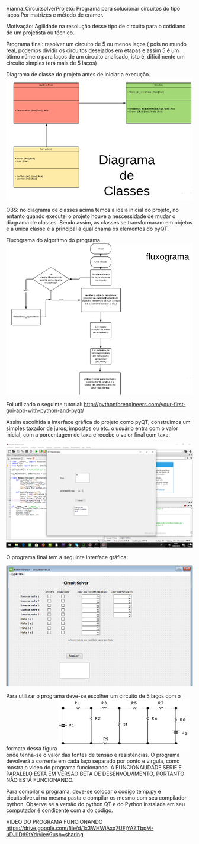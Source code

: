 Vianna_CircuitsolverProjeto: Programa para solucionar circuitos do tipo laços
Por matrizes e método de cramer.

Motivação: Agilidade na resolução desse tipo de circuito para o cotidiano de um projetista ou técnico.

Programa final: resolver um circuito de 5 ou menos laços ( pois no mundo real, podemos dividir os circuitos desejados em etapas e assim 5 é um ótimo número para laços de um circuito analisado, isto é, dificilmente um circuito simples terá mais de 5 laços)

Diagrama de classe do projeto antes de iniciar a execução.
![Screenshot](digclasses.png)

OBS: no diagrama de classes acima temos a ideia inicial do projeto, no entanto quando executei o projeto houve a nescessidade de mudar o diagrama de classes. Sendo assim, as classes se transformaram em objetos e a unica classe é a principal a qual chama os elementos do pyQT.

Fluxograma do algoritmo do programa.
![Screenshot](fluxograma.png)

Foi utilizado o seguinte tutorial:  http://pythonforengineers.com/your-first-gui-app-with-python-and-pyqt/

Assim escolhida a interface gráfica do projeto como pyQT, construimos um simples taxador de juros, impostos ou etc. o usuário entra com o valor inicial, com a porcentagem de taxa e recebe o valor final com taxa.

![Screenshot](tutorial.png)



O programa final tem a seguinte interface gráfica:

![Screenshot](interface.png)

Para utilizar o programa deve-se escolher um circuito de 5 laços com o formato dessa figura
![Screenshot](circuito.jpg)
onde tenha-se o valor das fontes de tensão e resistências. O programa devolverá a corrente em cada laço separado por ponto e virgula, como mostra o video do programa funcionando.
A FUNCIONALIDADE SERIE E PARALELO ESTÁ EM VERSÃO BETA DE DESENVOLVIMENTO, PORTANTO NÃO ESTÁ FUNCIONANDO.

Para compilar o programa, deve-se colocar o codigo temp.py e cicuitsolver.ui na mesma pasta e compilar os mesmo com seu compilador python. Observe se a versão do python QT e do Python instalada em seu computador é condizente com a do código.

VIDEO DO PROGRAMA FUNCIONANDO 
https://drive.google.com/file/d/1x3WHWjAxq7UFjYAZTbpM-uDJlIDd9tYd/view?usp=sharing
